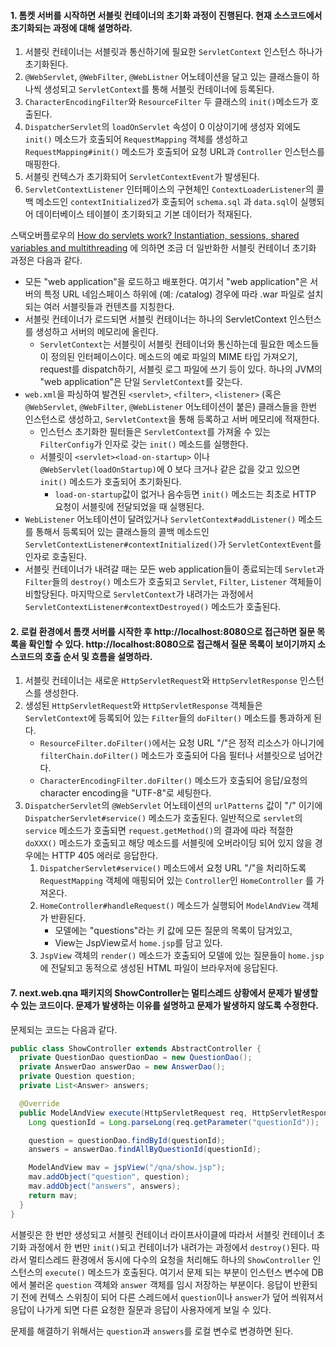#### 1. 톰켓 서버를 시작하면 서블릿 컨테이너의 초기화 과정이 진행된다. 현재 소스코드에서 초기화되는 과정에 대해 셜명하라.

1. 서블릿 컨테이너는 서블릿과 통신하기에 필요한 `ServletContext` 인스턴스 하나가 초기화된다.
2. `@WebServlet`, `@WebFilter`, `@WebListner` 어노테이션을 달고 있는 클래스들이 하나씩 생성되고 `ServletContext`를 통해 서블릿 컨테이너에 등록된다.
3. `CharacterEncodingFilter`와 `ResourceFilter` 두 클래스의 `init()`메소드가 호출된다.
4. `DispatcherServlet`의 `loadOnServlet` 속성이 0 이상이기에 생성자 외에도 `init()` 메소드가 호출되어 `RequestMapping` 객체를
   생성하고 `RequestMapping#init()` 메소드가 호출되어 요청 URL과 `Controller` 인스턴스를 매핑한다.
5. 서블릿 컨텍스가 초기화되어 `ServletContextEvent`가 발생된다.
6. `ServletContextListener` 인터페이스의 구현체인 `ContextLoaderListener`의 콜백 메소드인 `contextInitialized`가 호출되어 `schema.sql`
   과 `data.sql`이 실행되어 데이터베이스 테이블이 초기화되고 기본 데이터가 적재된다.

스택오버플로우의 [How do servlets work? Instantiation, sessions, shared variables and multithreading](https://stackoverflow.com/questions/3106452/how-do-servlets-work-instantiation-sessions-shared-variables-and-multithreadi)
에 의하면 조금 더 일반화한 서블릿 컨테이너 초기화 과정은 다음과 같다.

* 모든 "web application"을 로드하고 배포한다. 여기서 "web application"은 서버의 특정 URL 네임스페이스 하위에 (예: /catalog) 경우에 따라
  .war 파일로 설치되는 여러 서블릿들과 컨텐츠를 지칭한다.
* 서블릿 컨테이너가 로드되면 서블릿 컨테이너는 하나의 ServletContext 인스턴스를 생성하고 서버의 메모리에 올린다.
    * `ServletContext`는 서블릿이 서블릿 컨테이너와 통신하는데 필요한 메소드들이 정의된 인터페이스이다. 메소드의 예로 파일의 MIME 타입 가져오기, request를 dispatch하기, 서블릿
      로그 파일에 쓰기 등이 있다. 하나의 JVM의 "web application"은 단일 `ServletContext`를 갖는다.
* `web.xml`을 파싱하여 발견된 `<servlet>`, `<filter>`, `<listener>` (혹은 `@WebServlet`, `@WebFilter`, `@WebListener` 어노테이션이
  붙은) 클래스들을 한번 인스턴스로 생성하고, `ServletContext`을 통해 등록하고 서버 메모리에 적재한다.
    * 인스턴스 초기화한 필터들은 `ServletContext`를 가져올 수 있는 `FilterConfig`가 인자로 갖는 `init()` 메소드를 실행한다.
    * 서블릿이 `<servlet><load-on-startup>` 이나 `@WebServlet(loadOnStartup)`에 0 보다 크거나 같은 값을 갖고 있으면 `init()` 메소드가 호출되어 초기화된다.
        * `load-on-startup`값이 없거나 음수등면 `init()` 메소드는 최초로 HTTP 요청이 서블릿에 전달되었을 때 실행된다.
* `WebListener` 어노테이션이 달려있거나 `ServletContext#addListener()` 메소드를 통해서 등록되어 있는 클래스들의 콜백
  메소드인 `ServletContextListener#contextInitialized()`가 `ServletContextEvent`를 인자로 호출된다.
* 서블릿 컨테이너가 내려갈 때는 모든 web application들이 종료되는데 `Servlet`과 `Filter`들의 `destroy()` 메소드가
  호출되고 `Servlet`, `Filter`, `Listener` 객체들이 비할당된다. 마지막으로 `ServletContext`가 내려가는
  과정에서 `ServletContextListener#contextDestroyed()` 메소드가 호출된다.

#### 2. 로컬 환경에서 톰캣 서버를 시작한 후 http://localhost:8080으로 접근하면 질문 목록을 확인할 수 있다. http://localhost:8080으로 접근해서 질문 목록이 보이기까지 소스코드의 호출 순서 및 흐름을 설명하라.

1. 서블릿 컨테이너는 새로운 `HttpServletRequest`와 `HttpServletResponse` 인스턴스를 생성한다.
2. 생성된 `HttpServletRequest`와 `HttpServletResponse` 객체들은 `ServletContext`에 등록되어 있는 `Filter`들의 `doFilter()` 메소드를 통과하게 된다.
    * `ResourceFilter.doFilter()`에서는 요청 URL "/"은 정적 리소스가 아니기에 `filterChain.doFilter()` 메소드가 호출되어 다음 필터나 서블릿으로 넘어간다.
    * `CharacterEncodingFilter.doFilter()` 메소드가 호출되어 응답/요청의 character encoding을 "UTF-8"로 세팅한다.
3. `DispatcherServlet`의 `@WebServlet` 어노테이션의 `urlPatterns` 값이 "/" 이기에 `DispatcherServlet#service()` 메소드가 호출된다.
   일반적으로 `servlet`의 `service` 메소드가 호출되면 `request.getMethod()`의 결과에 따라 적절한 `doXXX()` 메소드가 호출되고 해당 메소드를 서블릿에 오버라이딩 되어 있지
   않을 경우에는 HTTP 405 에러로 응답한다.
    1. `DispatcherServlet#service()` 메소드에서 요청 URL "/"을 처리하도록 `RequestMapping` 객체에 매핑되어 있는 `Controller`인 `HomeController`
       를 가져온다.
    2. `HomeController#handleRequest()` 메소드가 실행되어 `ModelAndView` 객체가 반환된다.
        * 모델에는 "questions"라는 키 값에 모든 질문의 목록이 담겨있고,
        * View는 JspView로서 `home.jsp`를 담고 있다.
    3. `JspView` 객체의 `render()` 메소드가 호출되어 모델에 있는 질문들이 `home.jsp`에 전달되고 동적으로 생성된 HTML 파일이 브라우저에 응답된다.

#### 7. next.web.qna 패키지의 ShowController는 멀티스레드 상황에서 문제가 발생할 수 있는 코드이다. 문제가 발생하는 이유를 설명하고 문제가 발생하지 않도록 수정한다.

문제되는 코드는 다음과 같다.

```java
public class ShowController extends AbstractController {
  private QuestionDao questionDao = new QuestionDao();
  private AnswerDao answerDao = new AnswerDao();
  private Question question;
  private List<Answer> answers;

  @Override
  public ModelAndView execute(HttpServletRequest req, HttpServletResponse response) throws Exception {
    Long questionId = Long.parseLong(req.getParameter("questionId"));

    question = questionDao.findById(questionId);
    answers = answerDao.findAllByQuestionId(questionId);

    ModelAndView mav = jspView("/qna/show.jsp");
    mav.addObject("question", question);
    mav.addObject("answers", answers);
    return mav;
  }
}
```

서블릿은 한 번만 생성되고 서블릿 컨테이너 라이프사이클에 따라서 서블릿 컨테이너 초기화 과정에서 한 번만 `init()`되고 컨테이너가 내려가는 과정에서 `destroy()`된다. 따라서 멀티스레드 환경에서 동시에
다수의 요청을 처리해도 하나의 `ShowController` 인스턴스의 `execute()` 메소드가 호출된다. 여기서 문제 되는 부분이 인스턴스 변수에 DB에서 불러온 `question` 객체와 `answer`
객체를 임시 저장하는 부분이다. 응답이 반환되기 전에 컨텍스 스위칭이 되어 다른 스레드에서 `question`이나 `answer`가 덮어 씌워져서 응답이 나가게 되면 다른 요청한 질문과 응답이 사용자에게 보일 수
있다.

문제를 해결하기 위해서는 `question`과 `answers`를 로컬 변수로 변경하면 된다.
